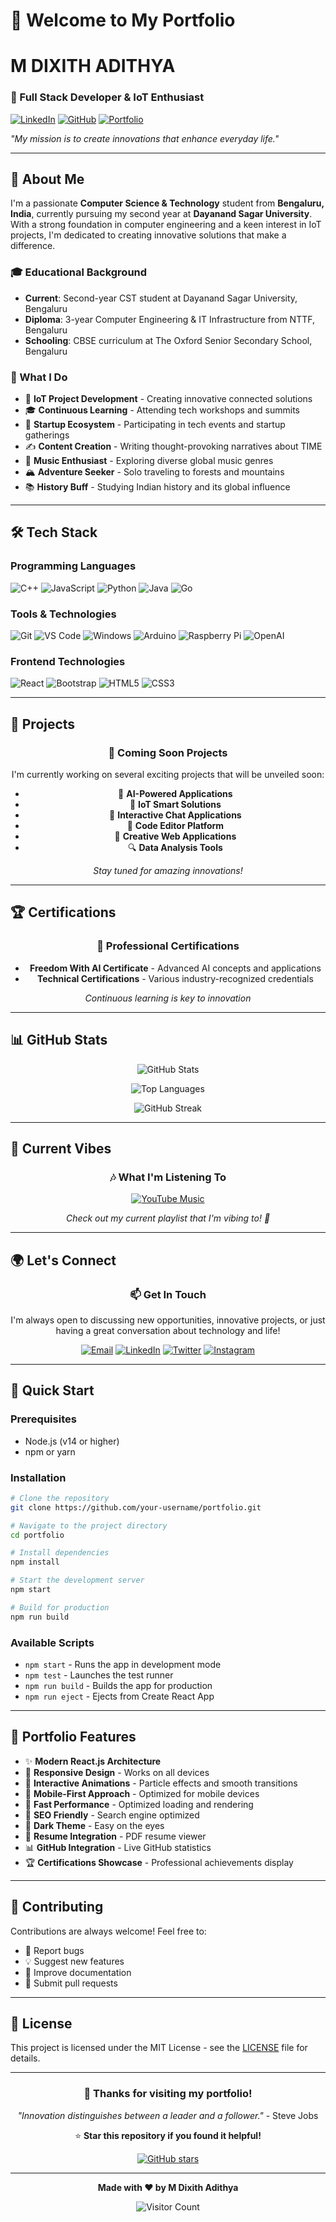 # 👋 Welcome to My Portfolio
  
  # M DIXITH ADITHYA
  
  ### 🚀 Full Stack Developer & IoT Enthusiast
  
  [![LinkedIn](https://img.shields.io/badge/LinkedIn-0077B5?style=for-the-badge&logo=linkedin&logoColor=white)](https://linkedin.com/in/your-profile)
  [![GitHub](https://img.shields.io/badge/GitHub-100000?style=for-the-badge&logo=github&logoColor=white)](https://github.com/your-username)
  [![Portfolio](https://img.shields.io/badge/Portfolio-FF5722?style=for-the-badge&logo=todoist&logoColor=white)](https://your-portfolio-url.com)
  
  *"My mission is to create innovations that enhance everyday life."*
</div>

---

## 🎯 About Me

I'm a passionate **Computer Science & Technology** student from **Bengaluru, India**, currently pursuing my second year at **Dayanand Sagar University**. With a strong foundation in computer engineering and a keen interest in IoT projects, I'm dedicated to creating innovative solutions that make a difference.

### 🎓 Educational Background
- **Current**: Second-year CST student at Dayanand Sagar University, Bengaluru
- **Diploma**: 3-year Computer Engineering & IT Infrastructure from NTTF, Bengaluru
- **Schooling**: CBSE curriculum at The Oxford Senior Secondary School, Bengaluru

### 🌟 What I Do
- 🔧 **IoT Project Development** - Creating innovative connected solutions
- 🎓 **Continuous Learning** - Attending tech workshops and summits
- 🚀 **Startup Ecosystem** - Participating in tech events and startup gatherings
- ✍️ **Content Creation** - Writing thought-provoking narratives about TIME
- 🎵 **Music Enthusiast** - Exploring diverse global music genres
- 🏔️ **Adventure Seeker** - Solo traveling to forests and mountains
- 📚 **History Buff** - Studying Indian history and its global influence

---

## 🛠️ Tech Stack

### Programming Languages
![C++](https://img.shields.io/badge/C++-00599C?style=for-the-badge&logo=c%2B%2B&logoColor=white)
![JavaScript](https://img.shields.io/badge/JavaScript-323330?style=for-the-badge&logo=javascript&logoColor=F7DF1E)
![Python](https://img.shields.io/badge/Python-FFD43B?style=for-the-badge&logo=python&logoColor=blue)
![Java](https://img.shields.io/badge/Java-ED8B00?style=for-the-badge&logo=openjdk&logoColor=white)
![Go](https://img.shields.io/badge/Go-00ADD8?style=for-the-badge&logo=go&logoColor=white)

### Tools & Technologies
![Git](https://img.shields.io/badge/GIT-E44C30?style=for-the-badge&logo=git&logoColor=white)
![VS Code](https://img.shields.io/badge/Visual_Studio_Code-007ACC?style=for-the-badge&logo=visual-studio-code&logoColor=white)
![Windows](https://img.shields.io/badge/Windows-0078D6?style=for-the-badge&logo=windows&logoColor=white)
![Arduino](https://img.shields.io/badge/Arduino-00979D?style=for-the-badge&logo=Arduino&logoColor=white)
![Raspberry Pi](https://img.shields.io/badge/Raspberry_Pi-C51A4A?style=for-the-badge&logo=raspberry-pi&logoColor=white)
![OpenAI](https://img.shields.io/badge/OpenAI-412991?style=for-the-badge&logo=openai&logoColor=white)

### Frontend Technologies
![React](https://img.shields.io/badge/React-20232A?style=for-the-badge&logo=react&logoColor=61DAFB)
![Bootstrap](https://img.shields.io/badge/Bootstrap-563D7C?style=for-the-badge&logo=bootstrap&logoColor=white)
![HTML5](https://img.shields.io/badge/HTML5-E34F26?style=for-the-badge&logo=html5&logoColor=white)
![CSS3](https://img.shields.io/badge/CSS3-1572B6?style=for-the-badge&logo=css3&logoColor=white)

---

## 🚀 Projects

<div align="center">
  
  ### 🎯 Coming Soon Projects
  
  I'm currently working on several exciting projects that will be unveiled soon:
  
  - 🤖 **AI-Powered Applications**
  - 🌱 **IoT Smart Solutions**
  - 💬 **Interactive Chat Applications**
  - 📝 **Code Editor Platform**
  - 🎨 **Creative Web Applications**
  - 🔍 **Data Analysis Tools**
  
  *Stay tuned for amazing innovations!*
  
</div>

---

## 🏆 Certifications

<div align="center">
  
  ### 📜 Professional Certifications
  
  - **Freedom With AI Certificate** - Advanced AI concepts and applications
  - **Technical Certifications** - Various industry-recognized credentials
  
  *Continuous learning is key to innovation*
  
</div>

---

## 📊 GitHub Stats

<div align="center">
  
  ![GitHub Stats](https://github-readme-stats.vercel.app/api?username=your-username&show_icons=true&theme=radical)
  
  ![Top Languages](https://github-readme-stats.vercel.app/api/top-langs/?username=your-username&layout=compact&theme=radical)
  
  ![GitHub Streak](https://github-readme-streak-stats.herokuapp.com/?user=your-username&theme=radical)
  
</div>

---

## 🎵 Current Vibes

<div align="center">
  
  ### 🎶 What I'm Listening To
  
  [![YouTube Music](https://img.shields.io/badge/YouTube_Music-FF0000?style=for-the-badge&logo=youtube-music&logoColor=white)](https://music.youtube.com/playlist?list=PLf02ZPGW086pNUIBzBXLMqGteOIOjUoia&si=vw9Iupr1MRGLh75E)
  
  *Check out my current playlist that I'm vibing to! 🎵*
  
</div>

---

## 🌍 Let's Connect

<div align="center">
  
  ### 📫 Get In Touch
  
  I'm always open to discussing new opportunities, innovative projects, or just having a great conversation about technology and life!
  
  [![Email](https://img.shields.io/badge/Email-D14836?style=for-the-badge&logo=gmail&logoColor=white)](mailto:your-email@example.com)
  [![LinkedIn](https://img.shields.io/badge/LinkedIn-0077B5?style=for-the-badge&logo=linkedin&logoColor=white)](https://linkedin.com/in/your-profile)
  [![Twitter](https://img.shields.io/badge/Twitter-1DA1F2?style=for-the-badge&logo=twitter&logoColor=white)](https://twitter.com/your-handle)
  [![Instagram](https://img.shields.io/badge/Instagram-E4405F?style=for-the-badge&logo=instagram&logoColor=white)](https://instagram.com/your-handle)
  
</div>

---

## 🚀 Quick Start

### Prerequisites
- Node.js (v14 or higher)
- npm or yarn

### Installation

```bash
# Clone the repository
git clone https://github.com/your-username/portfolio.git

# Navigate to the project directory
cd portfolio

# Install dependencies
npm install

# Start the development server
npm start

# Build for production
npm run build
```

### Available Scripts

- `npm start` - Runs the app in development mode
- `npm test` - Launches the test runner
- `npm run build` - Builds the app for production
- `npm run eject` - Ejects from Create React App

---

## 📱 Portfolio Features

- ✨ **Modern React.js Architecture**
- 🎨 **Responsive Design** - Works on all devices
- 🌟 **Interactive Animations** - Particle effects and smooth transitions
- 📱 **Mobile-First Approach** - Optimized for mobile devices
- 🚀 **Fast Performance** - Optimized loading and rendering
- 🎯 **SEO Friendly** - Search engine optimized
- 🌙 **Dark Theme** - Easy on the eyes
- 📄 **Resume Integration** - PDF resume viewer
- 📊 **GitHub Integration** - Live GitHub statistics
- 🏆 **Certifications Showcase** - Professional achievements display

---

## 🤝 Contributing

Contributions are always welcome! Feel free to:

- 🐛 Report bugs
- 💡 Suggest new features
- 📝 Improve documentation
- 🔧 Submit pull requests

---

## 📄 License

This project is licensed under the MIT License - see the [LICENSE](LICENSE) file for details.

---

<div align="center">
  
  ### 🌟 Thanks for visiting my portfolio!
  
  *"Innovation distinguishes between a leader and a follower."* - Steve Jobs
  
  ⭐ **Star this repository if you found it helpful!**
  
  [![GitHub stars](https://img.shields.io/github/stars/your-username/portfolio?style=social)](https://github.com/your-username/portfolio)
  
</div>

---

<div align="center">
  
  **Made with ❤️ by M Dixith Adithya**
  
  ![Visitor Count](https://visitor-badge.laobi.icu/badge?page_id=your-username.portfolio)
  
</div> 
